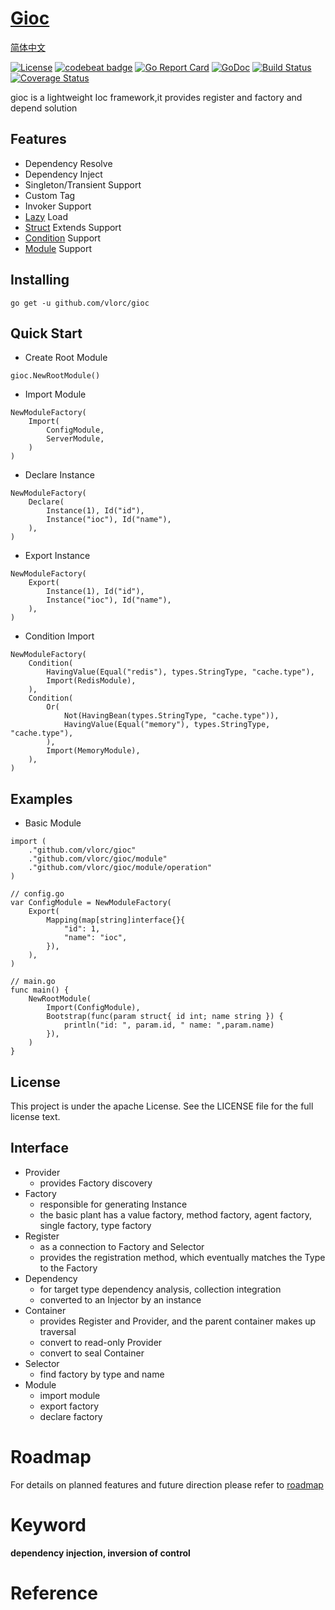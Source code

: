 # [Gioc](https://github.com/vlorc/gioc)

[简体中文](https://github.com/vlorc/gioc/blob/master/README_CN.md)

[![License](https://img.shields.io/:license-apache-blue.svg)](https://opensource.org/licenses/Apache-2.0)
[![codebeat badge](https://codebeat.co/badges/c41b426c-4121-4dc8-99c2-f1b60574be64)](https://codebeat.co/projects/github-com-vlorc-gioc-master)
[![Go Report Card](https://goreportcard.com/badge/github.com/vlorc/gioc)](https://goreportcard.com/report/github.com/vlorc/gioc)
[![GoDoc](https://godoc.org/github.com/vlorc/gioc?status.svg)](https://godoc.org/github.com/vlorc/gioc)
[![Build Status](https://travis-ci.org/vlorc/gioc.svg?branch=master)](https://travis-ci.org/vlorc/gioc?branch=master)
[![Coverage Status](https://coveralls.io/repos/github/vlorc/gioc/badge.svg?branch=master)](https://coveralls.io/github/vlorc/gioc?branch=master)

gioc is a lightweight Ioc framework,it provides register and factory and depend solution

## Features

* Dependency Resolve
* Dependency Inject
* Singleton/Transient Support
* Custom Tag
* Invoker Support
* [Lazy](https://github.com/vlorc/gioc/blob/master/examples/lazy/main.go) Load
* [Struct](https://github.com/vlorc/gioc/blob/master/examples/depend/main.go) Extends Support
* [Condition](https://github.com/vlorc/gioc/blob/master/examples/cond/main.go) Support
* [Module](https://github.com/vlorc/gioc/blob/master/examples/module/main.go) Support

## Installing

	go get -u github.com/vlorc/gioc

## Quick Start

* Create Root Module

```golang
gioc.NewRootModule()
```

* Import Module

```golang
NewModuleFactory(
    Import(
        ConfigModule,
        ServerModule,
    )
)
```

* Declare Instance

```golang
NewModuleFactory(
    Declare(
        Instance(1), Id("id"),
        Instance("ioc"), Id("name"),
    ),
)
```

* Export Instance

```golang
NewModuleFactory(
    Export(
        Instance(1), Id("id"),
        Instance("ioc"), Id("name"),
    ),
)
```

* Condition Import

```golang
NewModuleFactory(
    Condition(
    	HavingValue(Equal("redis"), types.StringType, "cache.type"), 
    	Import(RedisModule),
    ),
    Condition(
        Or(
            Not(HavingBean(types.StringType, "cache.type")),
            HavingValue(Equal("memory"), types.StringType, "cache.type"),
        ), 
        Import(MemoryModule),
    ),
)
```

## Examples

* Basic Module

```golang
import (
    ."github.com/vlorc/gioc"
    ."github.com/vlorc/gioc/module"
    ."github.com/vlorc/gioc/module/operation"
)

// config.go
var ConfigModule = NewModuleFactory(
    Export(
        Mapping(map[string]interface{}{
            "id": 1,
            "name": "ioc",
        }),
    ),
)

// main.go
func main() {
    NewRootModule(
        Import(ConfigModule),
        Bootstrap(func(param struct{ id int; name string }) {
            println("id: ", param.id, " name: ",param.name)
        }),
    )
}
```

## License

This project is under the apache License. See the LICENSE file for the full license text.

## Interface

+ Provider
    + provides Factory discovery
+ Factory
    + responsible for generating Instance
    + the basic plant has a value factory, method factory, agent factory, single factory, type factory
+ Register
    + as a connection to Factory and Selector
    + provides the registration method, which eventually matches the Type to the Factory
+ Dependency
    + for target type dependency analysis, collection integration
    + converted to an Injector by an instance
+ Container
    + provides Register and Provider, and the parent container makes up traversal
    + convert to read-only Provider
    + convert to seal Container
+ Selector
    + find factory by type and name
+ Module
    + import module
    + export factory
    + declare factory

# Roadmap

For details on planned features and future direction please refer
to [roadmap](https://github.com/vlorc/gioc/blob/master/ROADMAP.md)

# Keyword

**dependency injection, inversion of control**

# Reference

